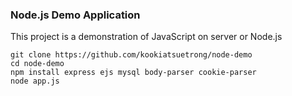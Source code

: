 ### Node.js Demo Application

This project is a demonstration
of JavaScript on server or Node.js

```
git clone https://github.com/kookiatsuetrong/node-demo
cd node-demo
npm install express ejs mysql body-parser cookie-parser
node app.js
```